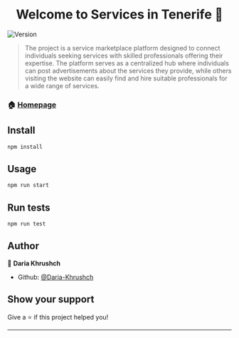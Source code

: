 <h1 align="center">Welcome to Services in Tenerife 👋</h1>
<p>
  <img alt="Version" src="https://img.shields.io/badge/version-0.1.0-blue.svg?cacheSeconds=2592000" />
</p>

> The project is a service marketplace platform designed to connect individuals seeking services with skilled professionals offering their expertise. The platform serves as a centralized hub where individuals can post advertisements about the services they provide, while others visiting the website can easily find and hire suitable professionals for a wide range of services.

### 🏠 [Homepage](https://services-in-tenerife.vercel.app/)

## Install

```sh
npm install
```

## Usage

```sh
npm run start
```

## Run tests

```sh
npm run test
```

## Author

👤 **Daria Khrushch**

- Github: [@Daria-Khrushch](https://github.com/Daria-Khrushch)

## Show your support

Give a ⭐️ if this project helped you!

---

